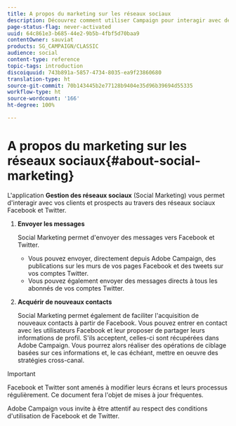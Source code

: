 ```yaml
---
title: A propos du marketing sur les réseaux sociaux
description: Découvrez comment utiliser Campaign pour interagir avec des clients via Facebook et Twitter.
page-status-flag: never-activated
uuid: 64c861e3-b685-44e2-9b5b-4fbf5d70baa9
contentOwner: sauviat
products: SG_CAMPAIGN/CLASSIC
audience: social
content-type: reference
topic-tags: introduction
discoiquuid: 743b891a-5857-4734-8035-ea9f23860680
translation-type: ht
source-git-commit: 70b143445b2e77128b9404e35d96b39694d55335
workflow-type: ht
source-wordcount: '166'
ht-degree: 100%

---
```



# A propos du marketing sur les réseaux sociaux{#about-social-marketing}

L&#39;application **Gestion des réseaux sociaux** (Social Marketing) vous permet d&#39;interagir avec vos clients et prospects au travers des réseaux sociaux Facebook et Twitter.

1. **Envoyer les messages**

   Social Marketing permet d&#39;envoyer des messages vers Facebook et Twitter.

   * Vous pouvez envoyer, directement depuis Adobe Campaign, des publications sur les murs de vos pages Facebook et des tweets sur vos comptes Twitter.
   * Vous pouvez également envoyer des messages directs à tous les abonnés de vos comptes Twitter.

1. **Acquérir de nouveaux contacts**

   Social Marketing permet également de faciliter l&#39;acquisition de nouveaux contacts à partir de Facebook. Vous pouvez entrer en contact avec les utilisateurs Facebook et leur proposer de partager leurs informations de profil. S&#39;ils acceptent, celles-ci sont récupérées dans Adobe Campaign. Vous pourrez alors réaliser des opérations de ciblage basées sur ces informations et, le cas échéant, mettre en oeuvre des stratégies cross-canal.

>[!IMPORTANT]
>
>Facebook et Twitter sont amenés à modifier leurs écrans et leurs processus régulièrement. Ce document fera l&#39;objet de mises à jour fréquentes.
>
>Adobe Campaign vous invite à être attentif au respect des conditions d&#39;utilisation de Facebook et de Twitter.
